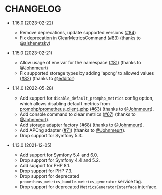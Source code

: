 CHANGELOG
=========

* 1.16.0 (2023-02-22)

  * Remove deprecations, update supported versions ([#84](https://github.com/artprima/prometheus-metrics-bundle/commit/3a7d96791d83e63c98366411f8ab7654517cbe61))
  * Fix deprecation in ClearMetricsCommand ([#83](https://github.com/artprima/prometheus-metrics-bundle/commit/7138e1635a09f8863c82e7644c7953a3cef38a95)) (thanks to [@alshenetsky](https://github.com/alshenetsky))

* 1.15.0 (2023-02-21)

  * Allow usage of env var for the namespace ([#81](https://github.com/artprima/prometheus-metrics-bundle/commit/c560b4d9193104b0438f3bd943fd9a8814cc69a0)) (thanks to [@Johnmeurt](https://github.com/Johnmeurt))
  * Fix supported storage types by adding 'apcng' to allowed values ([#82](https://github.com/artprima/prometheus-metrics-bundle/commit/ff351e8f7e90508924dbdc9405f3bd51da1aab8d)) (thanks to [@edditor](https://github.com/edditor))


* 1.14.0 (2022-05-28)

  * Add support for `disable_default_promphp_metrics` config option, which allows disabling
    default metrics from [promphp/prometheus_client_php](https://github.com/promphp/prometheus_client_php) ([#63](https://github.com/artprima/prometheus-metrics-bundle/pull/63)) (thanks to [@Johnmeurt](https://github.com/Johnmeurt)).
  * Add console command to clear metrics ([#67](https://github.com/artprima/prometheus-metrics-bundle/pull/67)) (thanks to [@Johnmeurt](https://github.com/Johnmeurt)).
  * Add storage adapter factory ([#68](https://github.com/artprima/prometheus-metrics-bundle/pull/68)) (thanks to [@Johnmeurt](https://github.com/Johnmeurt)).
  * Add APCng adapter ([#71](https://github.com/artprima/prometheus-metrics-bundle/pull/71)) (thanks to [@Johnmeurt](https://github.com/Johnmeurt)).
  * Drop support for Symfony 5.3.


* 1.13.0 (2021-12-05)

  * Add support for Symfony 5.4 and 6.0.
  * Drop support for Symfony 4.4 and 5.2.
  * Add support for PHP 8.1.
  * Drop support for PHP 7.3.
  * Drop support for deprecated `prometheus_metrics_bundle.metrics_generator` service tag.
  * Drop support for deprecated `MetricsGeneratorInterface` interface.
